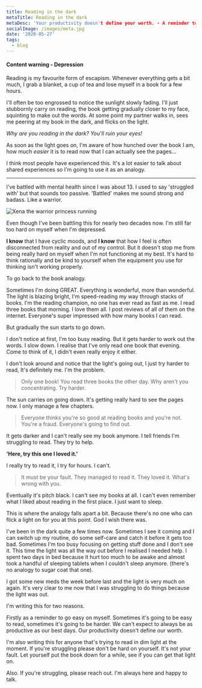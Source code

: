 ```yaml
---
title: Reading in the dark
metaTitle: Reading in the dark
metaDesc: 'Your productivity doesn't define your worth. - A reminder to myself after a bout of depression'
socialImage: /images/meta.jpg
date: '2020-05-27'
tags:
  - blog
---
```


#### Content warning - Depression

Reading is my favourite form of escapism. Whenever everything gets a bit much, I grab a blanket, a cup of tea and lose myself in a book for a few hours.

I'll often be too engrossed to notice the sunlight slowly fading. I'll just stubbornly carry on reading, the book getting gradually closer to my face, squinting to make out the words. At some point my partner walks in, sees me peering at my book in the dark, and flicks on the light.

_Why are you reading in the dark? You'll ruin your eyes!_

As soon as the light goes on, I'm aware of how hunched over the book I am, how much _easier_ it is to read now that I can actually see the pages...

I think most people have experienced this. It's a lot easier to talk about shared experiences so I'm going to use it as an analogy.

---

I've battled with mental health since I was about 13. I used to say 'struggled with' but that sounds too passive. 'Battled' makes me sound strong and badass. Like a warrior.

![Xena the warrior princess running ](https://media.giphy.com/media/kYVHCMdBoQvx6/giphy.gif)

Even though I've been battling this for nearly two decades now. I'm still far too hard on myself when I'm depressed.

**I know** that I have cyclic moods, and **I know** that how I feel is often disconnected from reality and out of my control.
But it doesn't stop me from being really hard on myself when I'm not functioning at my best. It's hard to think rationally and be kind to yourself when the equipment you use for thinking isn't working properly.

To go back to the book analogy.

Sometimes I'm doing GREAT. Everything is wonderful, more than wonderful. The light is blazing bright, I'm speed-reading my way through stacks of books. I'm the reading champion, no one has ever read as fast as me. I read three books that morning. I love them all. I post reviews of all of them on the internet. Everyone's super impressed with how many books I can read.

But gradually the sun starts to go down.

I don't notice at first, I'm too busy reading. But it gets harder to work out the words. I slow down. I realise that I've only read one book that evening. Come to think of it, I didn't even really enjoy it either.

I don't look around and notice that the light's going out, I just try harder to read, It's definitely me. I'm the problem.

> Only one book! You read three books the other day. Why aren't you concentrating. Try harder.

The sun carries on going down. It's getting really hard to see the pages now. I only manage a few chapters.

> Everyone thinks you're so good at reading books and you're not. You're a fraud. Everyone's going to find out.

It gets darker and I can't really see my book anymore. I tell friends I'm struggling to read. They try to help.

**'Here, try this one I loved it.'**

I really try to read it, I try for hours. I can't.

> It must be your fault. They managed to read it. They loved it. What's wrong with you.

Eventually it's pitch black. I can't see my books at all. I can't even remember what I liked about reading in the first place. I just want to sleep.

This is where the analogy falls apart a bit. Because there's no one who can flick a light on for you at this point. God I wish there was.

I've been in the dark quite a few times now. Sometimes I see it coming and I can switch up my routine, do some self-care and catch it before it gets too bad. Sometimes I'm too busy focusing on getting stuff done and I don't see it.
This time the light was all the way out before I realised I needed help.
I spent two days in bed because it hurt too much to be awake and almost took a handful of sleeping tablets when I couldn't sleep anymore. (there's no analogy to sugar coat that one).

I got some new meds the week before last and the light is very much on again. It's very clear to me now that I was struggling to do things because the light was out.

I'm writing this for two reasons.

Firstly as a reminder to go easy on myself. Sometimes it's going to be easy to read, sometimes it's going to be harder. We can't expect to always be as productive as our best days. Our productivity doesn't define our worth.

I'm also writing this for anyone that's trying to read in dim light at the moment. If you're struggling please don't be hard on yourself. It's not your fault. Let yourself put the book down for a while, see if you can get that light on.

Also. If you're struggling, please reach out. I'm always here and happy to talk.
